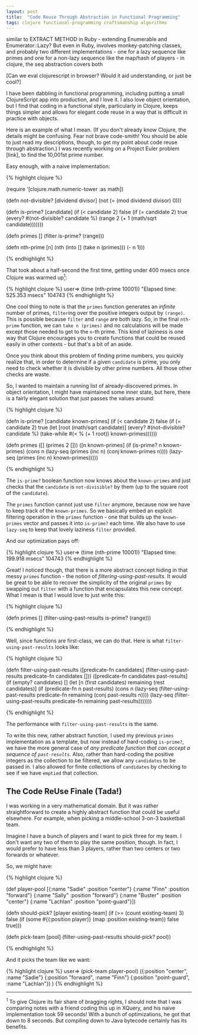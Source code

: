 ```yaml
---
layout: post
title:  "Code Reuse Through Abstraction in Functional Programming"
tags: clojure functional-programming craftsmanship algorithms
---
```


similar to EXTRACT METHOD in Ruby - extending Enumerable and Enumerator::Lazy?
But even in Ruby, involves monkey-patching classes, and probably two different implementations - one for a lazy sequence like primes and one for a non-lazy sequence like the map/hash of players - in clojure, the seq abstraction covers both

[Can we eval clojurescript in browser? Would it aid understanding, or just be
cool?]

I have been dabbling in functional programming, including putting a small
ClojureScript app into production, and I love it. I also love object
orientation, but I find that coding in a functional style, particularly in
Clojure, keeps things simpler and allows for elegant code reuse in a way that
is difficult in practice with objects.

Here is an example of what I mean. (If you don't already know Clojure, the
details might be confusing. Fear not brave code-smith! You should be able to
just read my descriptions, though, to get my point about code reuse through
abstraction.) I was recently working on a Project Euler problem [link], to find
the 10,001st prime number.

Easy enough, with a naive implementation:

{% highlight clojure %}

(require '[clojure.math.numeric-tower :as math])

(defn not-divisible? [dividend divisor]
  (not (= (mod dividend divisor) 0)))

(defn is-prime? [candidate]
  (if (< candidate 2)
    false
    (if (= candidate 2)
      true
      (every? #(not-divisible? candidate %) (range 2 (+ 1 (math/sqrt candidate)))))))

(defn primes [] (filter is-prime? (range)))

(defn nth-prime [n]
  (nth (into [] (take n (primes))) (- n 1)))

{% endhighlight %}

That took about a half-second the first time, getting under 400 msecs once
Clojure was warmed up[<sup>1</sup>](#fn-bragging):

{% highlight clojure %}
user=> (time (nth-prime 10001))
"Elapsed time: 525.353 msecs"
104743
{% endhighlight %}

One cool thing to note is that the `primes` function generates an _infinite_
number of primes, `filter`ing over the positive integers output by `(range)`.
This is possible because `filter` and `range` are both lazy. So, in the final
`nth-prime` function, we can `take n (primes)` and no calculations will be made
except those needed to get to the `n`-th prime. This kind of laziness is one
way that Clojure encourages you to create functions that could be reused easily
in other contexts - but that's a bit of an aside.

Once you think about this problem of finding prime numbers, you quickly realize
that, in order to determine if a given `candidate` is prime, you only need to
check whether it is divisible by other prime numbers. All those other checks
are waste.

So, I wanted to maintain a running list of already-discovered primes. In object
orientation, I might have maintained some inner state, but here, there is a
fairly elegant solution that just passes the values around:

{% highlight clojure %}

(defn is-prime? [candidate known-primes]
 (if (< candidate 2)
   false
   (if (= candidate 2)
     true
     (let [root (math/sqrt candidate)]
       (every? #(not-divisible? candidate %) (take-while
                                         #(< % (+ 1 root))
                                         known-primes))))))

(defn primes
  ([] (primes 2 []))
  ([n known-primes] 
   (if (is-prime? n known-primes)
     (cons n (lazy-seq (primes (inc n) (conj known-primes n))))
     (lazy-seq (primes (inc n) known-primes)))))

{% endhighlight %}

The `is-prime?` boolean function now knows about the `known-primes` and just
checks that the `candidate` is `not-divisible?` by them (up to the
square root of the `candidate`).

The `primes` function cannot just use `filter` anymore, because now we have to
keep track of the `known-primes`. So we basically embed an explicit filtering
operation in the `primes` function - one that builds up the `known-primes`
vector and passes it into `is-prime?` each time. We also have to use `lazy-seq`
to keep that lovely laziness `filter` provided.

And our optimization pays off:

{% highlight clojure %}
user=> (time (nth-prime 10001))
"Elapsed time: 199.918 msecs"
104743
{% endhighlight %}

Great! I noticed though, that there is a more abstract concept hiding in that
messy `primes` function - the notion of *filtering-using-past-results*. It
would be great to be able to recover the simplicity of the original `primes` by
swapping out `filter` with a function that encapsulates this new concept. What
I mean is that I would love to just write this:

{% highlight clojure %}

(defn primes [] (filter-using-past-results is-prime? (range)))

{% endhighlight %}

Well, since functions are first-class, we can do that. Here is what
`filter-using-past-results` looks like:

{% highlight clojure %}

(defn filter-using-past-results 
  ([predicate-fn candidates] (filter-using-past-results predicate-fn candidates []))
  ([predicate-fn candidates past-results]
   (if (empty? candidates)
     []
     (let [n (first candidates) remaining (rest candidates)]
       (if (predicate-fn n past-results)
         (cons n (lazy-seq (filter-using-past-results predicate-fn
                                                      remaining
                                                      (conj past-results n))))
         (lazy-seq (filter-using-past-results predicate-fn remaining past-results)))))))

{% endhighlight %}

The performance with `filter-using-past-results` is the same.

To write this new, rather abstract function, I used my previous `primes`
implementation as a template, but now instead of hard-coding `is-prime?`, we
have the more general case of _any predicate function that can accept a
sequence of `past-results`_. Also, rather than hard-coding the positive
integers as the collection to be filtered, we allow any `candidates` to be
passed in. I also allowed for finite collections of `candidates` by checking to
see if we have `emptied` that collection.

The Code ReUse Finale (Tada!)
----------

I was working in a very mathematical domain. But it was rather straightforward
to create a highly abstract function that could be useful elsewhere. For
example, when picking a middle-school 3-on-3 basketball team.

Imagine I have a bunch of players and I want to pick three for my team. I don't
want any two of them to play the same position, though. In fact, I would prefer to have less than 3 players, rather than two centers or two forwards or whatever.

So, we might have:

{% highlight clojure %}

(def player-pool [{:name "Sadie"   :position "center"}
                  {:name "Finn"    :position "forward"}
                  {:name "Sally"   :position "forward"}
                  {:name "Buster"  :position "center"}
                  {:name "Lachlan" :position "point-guard"}])

(defn should-pick? [player existing-team]
  (if (>= (count existing-team) 3)
    false
    (if (some #{(:position player)} (map :position existing-team))
      false
      true)))

(defn pick-team [pool] (filter-using-past-results should-pick? pool))

{% endhighlight %}

And it picks the team like we want:

{% highlight clojure %}
user=> (pick-team player-pool)
({:position "center", :name "Sadie"}
 {:position "forward", :name "Finn"}
 {:position "point-guard", :name "Lachlan"}) )
{% endhighlight %}

-------

<a name="fn-bragging"><sup>1</sup></a> To give Clojure its fair share of
bragging rights, I should note that I was comparing notes with a friend coding
this up in XQuery, and his naive implementation took 59 seconds! With a bunch
of optimizations, he got that down to 8 seconds. But compiling down to Java
bytecode certainly has its benefits.
